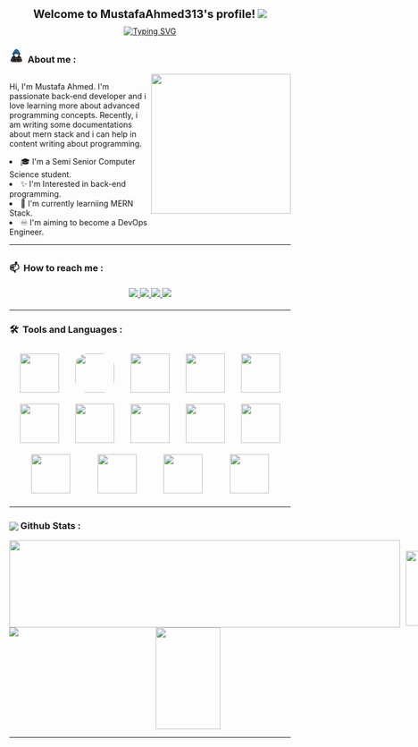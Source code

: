 <!--
**MustafaAhmed313/MustafaAhmed313** is a ✨ _special_ ✨ repository because its `README.md` (this file) appears on your GitHub profile.

Here are some ideas to get you started:

- 🔭 I’m currently working on ...
- 🌱 I’m currently learning ...
- 👯 I’m looking to collaborate on ...
- 🤔 I’m looking for help with ...
- 💬 Ask me about ...
- 📫 How to reach me: ...
- 😄 Pronouns: ...
- ⚡ Fun fact: ...
-->

<div>
    <div style="text-align: center;font-weight: bold;font-size: 20px">Welcome to  MustafaAhmed313's profile!
    <img src="https://media.giphy.com/media/hvRJCLFzcasrR4ia7z/giphy.gif" width="28">
    </div>
    <p align="center" style="margin: 10px 0">
    <a href="https://git.io/typing-svg"><img src="https://readme-typing-svg.demolab.com?font=Fira+Code&pause=1000&center=true&vCenter=true&random=false&width=435&lines=I'm+a+Junior+Software+Engineer👨‍💻;I'm+a+Back-End+Developer;I'm++an+Active+Learner" alt="Typing SVG" /></a>
    </p>
    <h3>
     <img src ="https://github.com/0xAbdulKhalid/0xAbdulKhalid/raw/main/assets/mdImages/about_me.gif" width=25px> &nbsp;About me :
    </h3>
    <div style="margin: 10px 0;display:flex;justify-content: space-between">
        <div style="width: 50%;display: flex;flex-direction: column; justify-content: space-between">
        <p>
        Hi, I'm Mustafa Ahmed. I'm passionate back-end developer and i love learning more about advanced programming concepts. Recently, i am writing some documentations about mern stack and i can help in content writing about programming.
        </p>
        <li style="">🎓 I'm a Semi Senior Computer Science student.</li>
        <li>✨ I'm Interested in back-end programming.</li>
        <li>🌱 I'm currently learniing MERN Stack.</li>
        <li>♾️ I'm aiming to become a DevOps Engineer.</li>
        </div>
        <div >
        <img src="https://camo.githubusercontent.com/825ea5df28e610cee97257781b6172f5d892978f9da8a2858cf66efc4f0302f4/68747470733a2f2f6d656469612e67697068792e636f6d2f6d656469612f335877386a59337a62465274466436654b382f67697068792e676966" width="250" height="250">
        </div>
    </div>
    <hr>
    <h3 style="margin-top: 30px">📫 &nbsp;How to reach me :</h3>
    <div style="margin: 20px 0;text-align: center;">
        <a href="mailto:mostafa3132004@gmail.com">
        <img src="https://img.shields.io/badge/Gmail-D14836?style=for-the-badge&logo=gmail&logoColor=white">
        </a>
        <a href="https://www.facebook.com/profile.php?id=100009770403789">
        <img src="	https://img.shields.io/badge/Facebook-1877F2?style=for-the-badge&logo=facebook&logoColor=white">
        </a>
        <a href="https://www.linkedin.com/in/mustafa-ahmed-6489501a6/">
        <img src="https://img.shields.io/badge/LinkedIn-0077B5?style=for-the-badge&logo=linkedin&logoColor=whit">
        </a>
        <a href="https://twitter.com/Mustafa2127017">
        <img src="https://img.shields.io/badge/Twitter-1DA1F2?style=for-the-badge&logo=twitter&logoColor=white">
        </a>
    </div>
    <hr>
    <h3>🛠 &nbsp;Tools and Languages :</h3>
    <div style="display: flex;flex-wrap: wrap;justify-content: space-evenly">
            <img style="margin
        : 10px" width="70" height="70" src="https://cdn.jsdelivr.net/gh/devicons/devicon/icons/java/java-original-wordmark.svg" />  
            <img style="margin
        : 10px;border-radius: 30%" width="70" height="70" src="https://cdn.jsdelivr.net/gh/devicons/devicon/icons/javascript/javascript-original.svg" />  
            <img style="margin
        : 10px" width="70" height="70" src="https://cdn.jsdelivr.net/gh/devicons/devicon/icons/php/php-original.svg" />
            <img style="margin
        : 10px" width="70" height="70" src="https://cdn.jsdelivr.net/gh/devicons/devicon/icons/express/express-original.svg" />  
            <img style="margin
        : 10px" width="70" height="70" src="https://cdn.jsdelivr.net/gh/devicons/devicon/icons/nodejs/nodejs-plain-wordmark.svg" />  
            <img style="margin
        : 10px" width="70" height="70" src="https://cdn.jsdelivr.net/gh/devicons/devicon/icons/bash/bash-original.svg" />  
            <img style="margin
        : 10px" width="70" height="70" src="https://cdn.jsdelivr.net/gh/devicons/devicon/icons/mongodb/mongodb-original-wordmark.svg" />  
            <img style="margin
        : 10px" width="70" height="70" src="https://cdn.jsdelivr.net/gh/devicons/devicon/icons/mysql/mysql-original-wordmark.svg" />  
            <img style="margin
        : 10px" width="70" height="70" src="https://cdn.jsdelivr.net/gh/devicons/devicon/icons/postgresql/postgresql-plain-wordmark.svg" />            
            <img style="margin
        : 10px" width="70" height="70" src="https://cdn.jsdelivr.net/gh/devicons/devicon/icons/react/react-original-wordmark.svg" />  
            <img style="margin
        : 10px" width="70" height="70" src="https://cdn.jsdelivr.net/gh/devicons/devicon/icons/oracle/oracle-original.svg" />  
            <img style="margin
        : 10px" width="70" height="70" src="https://cdn.jsdelivr.net/gh/devicons/devicon/icons/cplusplus/cplusplus-original.svg" />  
            <img style="margin
        : 10px" width="70" height="70" src="https://cdn.jsdelivr.net/gh/devicons/devicon/icons/threejs/threejs-original-wordmark.svg" />
        <img style="margin
        : 10px" width="70" height="70" src="https://cdn.jsdelivr.net/gh/devicons/devicon/icons/git/git-plain.svg" />
    </div>
    <hr>
    <h3><img src = "https://media.giphy.com/media/iY8CRBdQXODJSCERIr/giphy.gif" align="center" width ="30px"> Github Stats :</h3>
    <div style="display: flex; justify-content:space-between">
        <div style="margin: 0 10px 0 0">
            <img src="https://github-readme-stats.vercel.app/api?username=MustafaAhmed313&show=reviews,discussions_started,discussions_answered,prs_merged,prs_merged_percentage&theme=dark" style="width: 700px;height:100%;">
        </div>
        <div align="center">
            <img src="https://github-readme-stats.vercel.app/api?username=MustafaAhmed313&hide=contribs,prs&theme=dark" style="height:134.2px;">
            <img src="https://github-readme-stats.vercel.app/api?username=MustafaAhmed313&show_icons=true&theme=dark" style="height:134.2px;width: 320px">
        </div>
        </div>
        <div style="display: flex;justify-content: space-between">
            <img src="https://github-readme-stats.vercel.app/api/top-langs/?username=MustafaAhmed313&layout=compact&theme=dark">
            <img width="48%" src="https://github-readme-streak-stats.herokuapp.com/?user=MustafaAhmed313&theme=dark" height="182" style="margin-left: 5px"/>
        </div>
    <hr>
</div>

